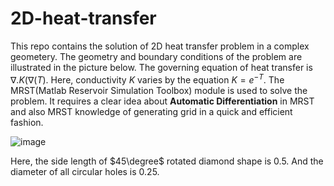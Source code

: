 # 2D-heat-transfer
This repo contains the solution of 2D heat transfer problem in a complex geometery. The geometry and boundary conditions of the problem are illustrated in the picture below. The governing equation of heat transfer is $\nabla.K(\nabla(T)$. Here, conductivity $K$ varies by the equation $K=e^{-T}$. The MRST(Matlab Reservoir Simulation Toolbox) module is used to solve the problem. It requires a clear idea about **Automatic Differentiation** in MRST and also MRST knowledge of generating grid in a quick and efficient fashion.

![image](https://github.com/zlaku72/2D-heat-transfer/assets/85404399/7a480019-e930-4b21-91bc-ecb1b76caaed)

Here, the side length of $45\degree$ rotated diamond shape is 0.5. And the diameter of all circular holes is 0.25. 
